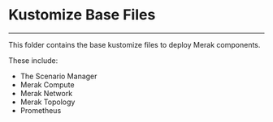 # Kustomize Base Files
---
This folder contains the base kustomize files to deploy Merak components.

These include:
- The Scenario Manager
- Merak Compute
- Merak Network
- Merak Topology
- Prometheus

